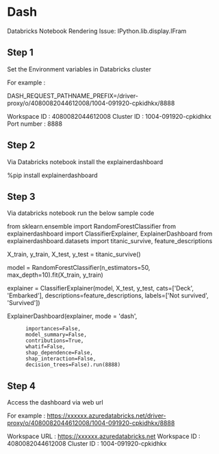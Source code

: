 # Dash
Databricks Notebook Rendering Issue: IPython.lib.display.IFram

Step 1 
------
Set the Environment variables in Databricks cluster 

For example : 

DASH_REQUEST_PATHNAME_PREFIX=/driver-proxy/o/4080082044612008/1004-091920-cpkidhkx/8888

Workspace ID : 4080082044612008 
Cluster ID : 1004-091920-cpkidhkx
Port number : 8888 

Step 2 
------
Via Databricks notebook install the explainerdashboard

%pip install explainerdashboard

Step 3
------
Via databricks notebook run the below sample code 

from sklearn.ensemble import RandomForestClassifier
from explainerdashboard import ClassifierExplainer, ExplainerDashboard
from explainerdashboard.datasets import titanic_survive, feature_descriptions

X_train, y_train, X_test, y_test = titanic_survive()

model = RandomForestClassifier(n_estimators=50, max_depth=10).fit(X_train, y_train)

explainer = ClassifierExplainer(model, X_test, y_test,
          cats=['Deck', 'Embarked'],
          descriptions=feature_descriptions,
          labels=['Not survived', 'Survived'])

ExplainerDashboard(explainer, mode = 'dash',

          importances=False,
          model_summary=False,
          contributions=True,
          whatif=False,
          shap_dependence=False,
          shap_interaction=False,
          decision_trees=False).run(8888)
          
Step 4
------

Access the dashboard via web url 

For example : https://xxxxxx.azuredatabricks.net/driver-proxy/o/4080082044612008/1004-091920-cpkidhkx/8888

Workspace URL : https://xxxxxx.azuredatabricks.net
Workspace ID : 4080082044612008 
Cluster ID : 1004-091920-cpkidhkx

